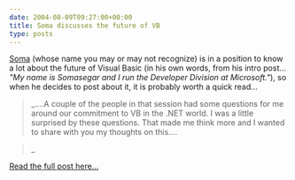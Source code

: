 ```yaml
---
date: 2004-08-09T09:27:00+00:00
title: Soma discusses the future of VB
type: posts
---
```

[Soma](https://blogs.msdn.com/somasegar) (whose name you may or may not recognize) is in a position to know a lot about the future of Visual Basic (in his own words, from his intro post... _"My name is Somasegar and I run the Developer Division at Microsoft."_), so when he decides to post about it, it is probably worth a quick read...

> _....A couple of the people in that session had some questions for me around our commitment to VB in the .NET world. I was a little surprised by these questions. That made me think more and I wanted to share with you my thoughts on this....

>_

[Read the full post here...](https://blogs.msdn.com/somasegar/archive/2004/08/01/204540.aspx)
